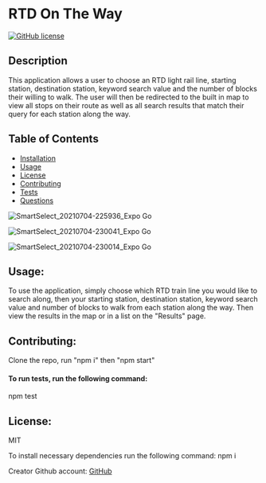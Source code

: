 
  # RTD On The Way
  [![GitHub license](https://img.shields.io/badge/license-MIT-blue.svg)](https://github.com/tsbolty/rtd-on-the-way)
  
  ## Description
  This application allows a user to choose an RTD light rail line, starting station, destination station, keyword search value and the number of blocks their willing to walk. The user will then be redirected to the built in map to view all stops on their route as well as all search results that match their query for each station along the way.

  

  ## Table of Contents

  * [Installation](#Installation)
  * [Usage](#Usage)
  * [License](#License)
  * [Contributing](#Contributing)
  * [Tests](#Tests)
  * [Questions](#Questions)

![SmartSelect_20210704-225936_Expo Go](https://user-images.githubusercontent.com/59981106/124420276-7a8fcf80-dd1c-11eb-881e-680021920568.jpg)


![SmartSelect_20210704-230041_Expo Go](https://user-images.githubusercontent.com/59981106/124420290-7cf22980-dd1c-11eb-845d-46bc8c930573.jpg)


![SmartSelect_20210704-230014_Expo Go](https://user-images.githubusercontent.com/59981106/124420296-7ebbed00-dd1c-11eb-9d4c-0ea9519098a7.jpg)


  ## Usage: 
  To use the application, simply choose which RTD train line you would like to search along, then your starting station, destination station, keyword search value and number of blocks to walk from each station along the way. Then view the results in the map or in a list on the "Results" page.
  
  ## Contributing: 
  Clone the repo, run "npm i" then "npm start"
  
  #### To run tests, run the following command: 
  npm test
  
  ## License: 
  MIT
  
  To install necessary dependencies run the following command: npm i
  
  Creator Github account: [GitHub](https://github.com/tsbolty)
  

